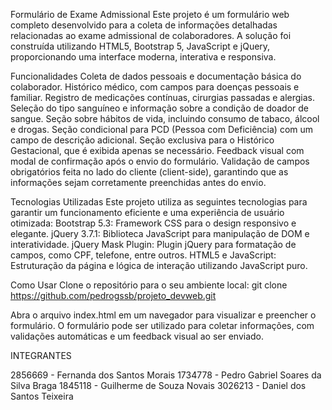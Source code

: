 Formulário de Exame Admissional 
Este projeto é um formulário web completo desenvolvido para a coleta de informações detalhadas relacionadas ao exame admissional de colaboradores. A solução foi construída utilizando HTML5, Bootstrap 5, JavaScript e jQuery, proporcionando uma interface moderna, interativa e responsiva. 
 
Funcionalidades 
Coleta de dados pessoais e documentação básica do colaborador. 
Histórico médico, com campos para doenças pessoais e familiar. 
Registro de medicações contínuas, cirurgias passadas e alergias. 
Seleção do tipo sanguíneo e informação sobre a condição de doador de sangue. 
Seção sobre hábitos de vida, incluindo consumo de tabaco, álcool e drogas. 
Seção condicional para PCD (Pessoa com Deficiência) com um campo de descrição adicional. 
Seção exclusiva para o Histórico Gestacional, que é exibida apenas se necessário. 
Feedback visual com modal de confirmação após o envio do formulário. 
Validação de campos obrigatórios feita no lado do cliente (client-side), garantindo que as informações sejam corretamente preenchidas antes do envio. 
 
Tecnologias Utilizadas 
Este projeto utiliza as seguintes tecnologias para garantir um funcionamento eficiente e uma experiência de usuário otimizada: 
Bootstrap 5.3: Framework CSS para o design responsivo e elegante. 
jQuery 3.7.1: Biblioteca JavaScript para manipulação de DOM e interatividade. 
jQuery Mask Plugin: Plugin jQuery para formatação de campos, como CPF, telefone, entre outros. 
HTML5 e JavaScript: Estruturação da página e lógica de interação utilizando JavaScript puro. 
 
Como Usar 
Clone o repositório para o seu ambiente local: 
git clone https://github.com/pedrogssb/projeto_devweb.git 
 
Abra o arquivo index.html em um navegador para visualizar e preencher o formulário. 
O formulário pode ser utilizado para coletar informações, com validações automáticas e um feedback visual ao ser enviado. 
 

INTEGRANTES

2856669 - Fernanda dos Santos Morais
1734778 - Pedro Gabriel Soares da Silva Braga
1845118 - Guilherme de Souza Novais
3026213 - Daniel dos Santos Teixeira
